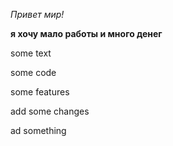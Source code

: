 
*Привет мир!*

**я хочу мало работы и много денег**

some text

some code

some features

add some changes

ad something